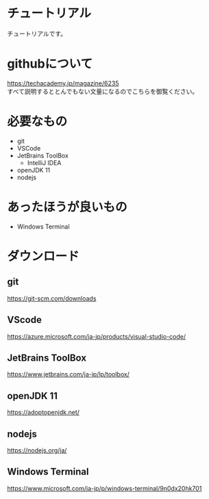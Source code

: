 # チュートリアル
チュートリアルです。
# githubについて
https://techacademy.jp/magazine/6235  
すべて説明するととんでもない文量になるのでこちらを御覧ください。
# 必要なもの
* git
* VSCode  
* JetBrains ToolBox
    * IntelliJ IDEA  
* openJDK 11  
* nodejs
# あったほうが良いもの
* Windows Terminal
# ダウンロード
## git
https://git-scm.com/downloads  
## VScode
https://azure.microsoft.com/ja-jp/products/visual-studio-code/  
## JetBrains ToolBox
https://www.jetbrains.com/ja-jp/lp/toolbox/  
## openJDK 11
https://adoptopenjdk.net/
## nodejs
https://nodejs.org/ja/
## Windows Terminal
https://www.microsoft.com/ja-jp/p/windows-terminal/9n0dx20hk701